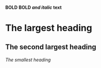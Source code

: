 **BOLD**
**BOLD _and italic_ text**
# The largest heading
## The second largest heading
###### The smallest heading
